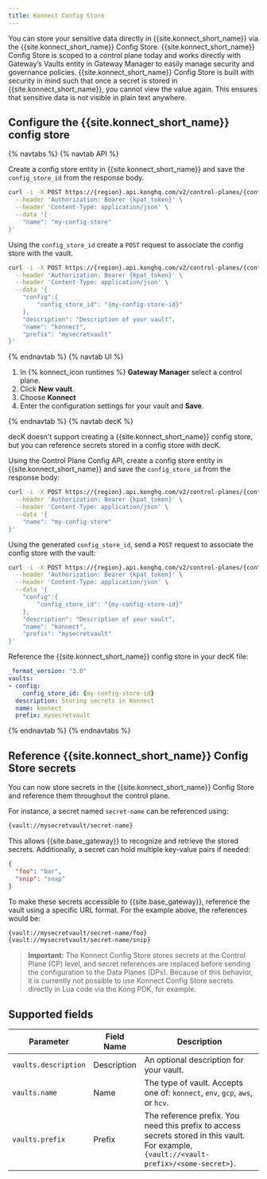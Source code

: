 ```yaml
---
title: Konnect Config Store
---
```



You can store your sensitive data directly in {{site.konnect_short_name}} via the {{site.konnect_short_name}} Config Store. {{site.konnect_short_name}} Config Store is scoped to a control plane today and works directly with Gateway’s Vaults entity in Gateway Manager to easily manage security and governance policies. {{site.konnect_short_name}} Config Store is built with security in mind such that once a secret is stored in {{site.konnect_short_name}}, you cannot view the value again. This ensures that sensitive data is not visible in plain text anywhere. 


## Configure the {{site.konnect_short_name}} config store

{% navtabs %}
{% navtab API %}

Create a config store entity in {{site.konnect_short_name}} and save the `config_store_id` from the response body.

```sh 
curl -i -X POST https://{region}.api.konghq.com/v2/control-planes/{control-plane-id}/config-stores \
  --header 'Authorization: Bearer {kpat_token}' \
  --header 'Content-Type: application/json' \
  --data '{
	"name": "my-config-store"
}'
```

Using the `config_store_id` create a `POST` request to associate the config store with the vault.
    
```sh
curl -i -X POST https://{region}.api.konghq.com/v2/control-planes/{control-plane-id}/core-entities/vaults/  \
  --header 'Authorization: Bearer {kpat_token}' \
  --header 'Content-Type: application/json' \
  --data '{
	"config":{
		"config_store_id": "{my-config-store-id}"
	},
	"description": "Description of your vault",
	"name": "konnect",
	"prefix": "mysecretvault"
}'
```

{% endnavtab %}
{% navtab UI %}
1. In {% konnect_icon runtimes %} **Gateway Manager** select a control plane.
1. Click **New vault**.
1. Choose **Konnect**
1. Enter the configuration settings for your vault and **Save**.

{% endnavtab %}
{% navtab decK %}

decK doesn't support creating a {{site.konnect_short_name}} config store, but you can reference secrets stored in a config store with decK.

Using the Control Plane Config API, create a config store entity in {{site.konnect_short_name}} and save the `config_store_id` from the response body:

```sh 
curl -i -X POST https://{region}.api.konghq.com/v2/control-planes/{control-plane-id}/config-stores \
  --header 'Authorization: Bearer {kpat_token}' \
  --header 'Content-Type: application/json' \
  --data '{
	"name": "my-config-store"
}'
```

Using the generated `config_store_id`, send a `POST` request to associate the config store with the vault:
    
```sh
curl -i -X POST https://{region}.api.konghq.com/v2/control-planes/{control-plane-id}/core-entities/vaults/  \
  --header 'Authorization: Bearer {kpat_token}' \
  --header 'Content-Type: application/json' \
  --data '{
	"config":{
		"config_store_id": "{my-config-store-id}"
	},
	"description": "Description of your vault",
	"name": "konnect",
	"prefix": "mysecretvault"
}'
```

Reference the {{site.konnect_short_name}} config store in your decK file:

```yaml
_format_version: "3.0"
vaults:
- config:
    config_store_id: {my-config-store-id}
  description: Storing secrets in Konnect
  name: konnect
  prefix: mysecretvault
```
{% endnavtab %}
{% endnavtabs %}

## Reference {{site.konnect_short_name}} Config Store secrets

You can now store secrets in the {{site.konnect_short_name}} Config Store and reference them throughout the control plane. 

For instance, a secret named `secret-name` can be referenced using:

```sh
{vault://mysecretvault/secret-name}
```

This allows {{site.base_gateway}} to recognize and retrieve the stored secrets. Additionally, a secret can hold multiple key-value pairs if needed:

```json
{
  "foo": "bar",
  "snip": "snap"
}
```

To make these secrets accessible to {{site.base_gateway}}, reference the vault using a specific URL format. For the example above, the references would be:

```sh
{vault://mysecretvault/secret-name/foo}
{vault://mysecretvault/secret-name/snip}
```

> **Important:** The Konnect Config Store stores secrets at the Control Plane (CP) level, and secret references are replaced before sending the configuration to the Data Planes (DPs).
Because of this behavior, it is currently not possible to use Konnect Config Store secrets directly in Lua code via the Kong PDK, for example.


## Supported fields

| Parameter           | Field Name        | Description                                                                                             |
|---------------------|-------------------|---------------------------------------------------------------------------------------------------------|
| `vaults.description`   | Description       | An optional description for your vault.                                                                 |
| `vaults.name`         | Name              | The type of vault. Accepts one of: `konnect`, `env`, `gcp`, `aws`, or `hcv`. |
| `vaults.prefix`       | Prefix            | The reference prefix. You need this prefix to access secrets stored in this vault. For example, `{vault://<vault-prefix>/<some-secret>}`. |
